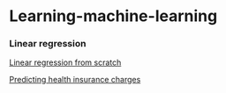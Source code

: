 # Learning-machine-learning

### Linear regression
[Linear regression from scratch](./linear_regression/Linear_regression_from_scratch/Linear_regression_from_scratch.md)

[Predicting health insurance charges](./linear_regression/Predicting_health_insurance_charges/health_insurance.md)
